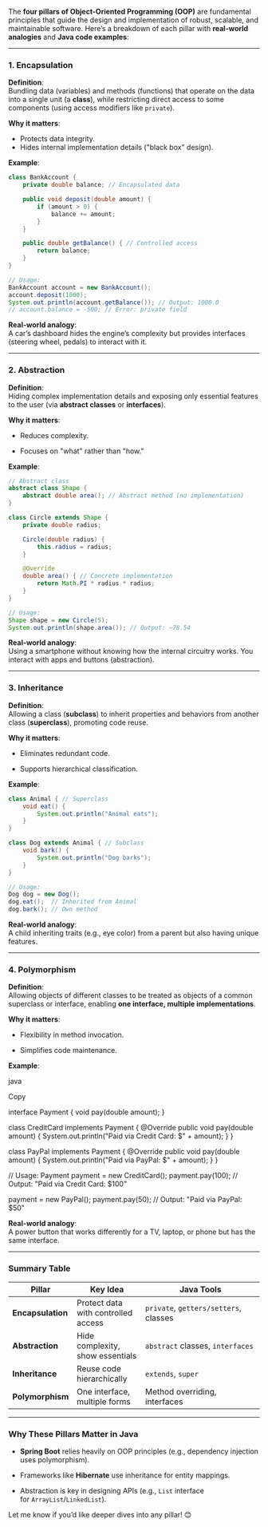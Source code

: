The **four pillars of Object-Oriented Programming (OOP)** are fundamental principles that guide the design and implementation of robust, scalable, and maintainable software. Here’s a breakdown of each pillar with **real-world analogies** and **Java code examples**:

---

### **1. Encapsulation**

**Definition**:  
Bundling data (variables) and methods (functions) that operate on the data into a single unit (a **class**), while restricting direct access to some components (using access modifiers like `private`).

**Why it matters**:

- Protects data integrity.
- Hides internal implementation details ("black box" design).
    

**Example**:

```java
class BankAccount {
    private double balance; // Encapsulated data

    public void deposit(double amount) {
        if (amount > 0) {
            balance += amount;
        }
    }

    public double getBalance() { // Controlled access
        return balance;
    }
}

// Usage:
BankAccount account = new BankAccount();
account.deposit(1000);
System.out.println(account.getBalance()); // Output: 1000.0
// account.balance = -500; // Error: private field
```

**Real-world analogy**:  
A car’s dashboard hides the engine’s complexity but provides interfaces (steering wheel, pedals) to interact with it.

---

### **2. Abstraction**

**Definition**:  
Hiding complex implementation details and exposing only essential features to the user (via **abstract classes** or **interfaces**).

**Why it matters**:

- Reduces complexity.
    
- Focuses on "what" rather than "how."
    

**Example**:

```java
// Abstract class
abstract class Shape {
    abstract double area(); // Abstract method (no implementation)
}

class Circle extends Shape {
    private double radius;

    Circle(double radius) {
        this.radius = radius;
    }

    @Override
    double area() { // Concrete implementation
        return Math.PI * radius * radius;
    }
}

// Usage:
Shape shape = new Circle(5);
System.out.println(shape.area()); // Output: ~78.54
```

**Real-world analogy**:  
Using a smartphone without knowing how the internal circuitry works. You interact with apps and buttons (abstraction).

---

### **3. Inheritance**

**Definition**:  
Allowing a class (**subclass**) to inherit properties and behaviors from another class (**superclass**), promoting code reuse.

**Why it matters**:

- Eliminates redundant code.
    
- Supports hierarchical classification.
    

**Example**:

```java
class Animal { // Superclass
    void eat() {
        System.out.println("Animal eats");
    }
}

class Dog extends Animal { // Subclass
    void bark() {
        System.out.println("Dog barks");
    }
}

// Usage:
Dog dog = new Dog();
dog.eat();  // Inherited from Animal
dog.bark(); // Own method
```

**Real-world analogy**:  
A child inheriting traits (e.g., eye color) from a parent but also having unique features.

---

### **4. Polymorphism**

**Definition**:  
Allowing objects of different classes to be treated as objects of a common superclass or interface, enabling **one interface, multiple implementations**.

**Why it matters**:

- Flexibility in method invocation.
    
- Simplifies code maintenance.
    

**Example**:

java

Copy

interface Payment {
    void pay(double amount);
}

class CreditCard implements Payment {
    @Override
    public void pay(double amount) {
        System.out.println("Paid via Credit Card: $" + amount);
    }
}

class PayPal implements Payment {
    @Override
    public void pay(double amount) {
        System.out.println("Paid via PayPal: $" + amount);
    }
}

// Usage:
Payment payment = new CreditCard();
payment.pay(100); // Output: "Paid via Credit Card: $100"

payment = new PayPal();
payment.pay(50);  // Output: "Paid via PayPal: $50"

**Real-world analogy**:  
A power button that works differently for a TV, laptop, or phone but has the same interface.

---

### **Summary Table**

|Pillar|Key Idea|Java Tools|
|---|---|---|
|**Encapsulation**|Protect data with controlled access|`private`, `getters/setters`, classes|
|**Abstraction**|Hide complexity, show essentials|`abstract` classes, `interfaces`|
|**Inheritance**|Reuse code hierarchically|`extends`, `super`|
|**Polymorphism**|One interface, multiple forms|Method overriding, interfaces|

---

### **Why These Pillars Matter in Java**

- **Spring Boot** relies heavily on OOP principles (e.g., dependency injection uses polymorphism).
    
- Frameworks like **Hibernate** use inheritance for entity mappings.
    
- Abstraction is key in designing APIs (e.g., `List` interface for `ArrayList`/`LinkedList`).
    

Let me know if you’d like deeper dives into any pillar! 😊